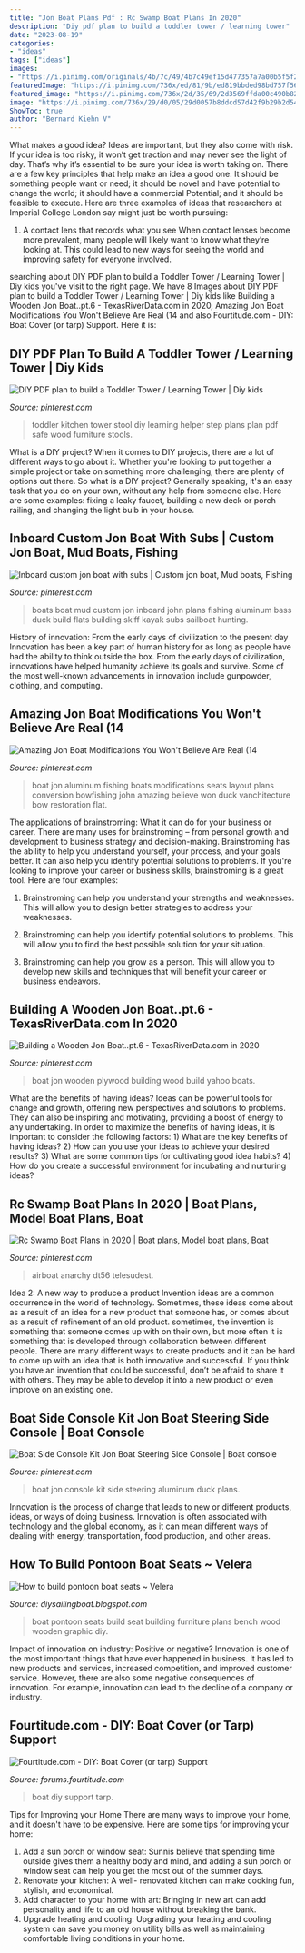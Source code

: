 ```yaml
---
title: "Jon Boat Plans Pdf : Rc Swamp Boat Plans In 2020"
description: "Diy pdf plan to build a toddler tower / learning tower"
date: "2023-08-19"
categories:
- "ideas"
tags: ["ideas"]
images:
- "https://i.pinimg.com/originals/4b/7c/49/4b7c49ef15d477357a7a00b5f5f2b291.jpg"
featuredImage: "https://i.pinimg.com/736x/ed/81/9b/ed819bbded98bd757f566032a5e27463.jpg"
featured_image: "https://i.pinimg.com/736x/2d/35/69/2d3569ffda00c490b825c598c1532f6b.jpg"
image: "https://i.pinimg.com/736x/29/d0/05/29d0057b8ddcd57d42f9b29b2d54950f.jpg"
ShowToc: true
author: "Bernard Kiehn V"
---
```



What makes a good idea?
Ideas are important, but they also come with risk. If your idea is too risky, it won’t get traction and may never see the light of day. That’s why it’s essential to be sure your idea is worth taking on. There are a few key principles that help make an idea a good one: It should be something people want or need; it should be novel and have potential to change the world; it should have a commercial Potential; and it should be feasible to execute. Here are three examples of ideas that researchers at Imperial College London say might just be worth pursuing: 
1. A contact lens that records what you see When contact lenses become more prevalent, many people will likely want to know what they’re looking at. This could lead to new ways for seeing the world and improving safety for everyone involved.

	

		
searching about DIY PDF plan to build a Toddler Tower / Learning Tower | Diy kids you've visit to the right page. We have 8 Images about DIY PDF plan to build a Toddler Tower / Learning Tower | Diy kids like Building a Wooden Jon Boat..pt.6 - TexasRiverData.com in 2020, Amazing Jon Boat Modifications You Won&#039;t Believe Are Real (14 and also Fourtitude.com - DIY: Boat Cover (or tarp) Support. Here it is:
		
    
## DIY PDF Plan To Build A Toddler Tower / Learning Tower | Diy Kids

<img loading=lazy src="https://i.pinimg.com/736x/2d/35/69/2d3569ffda00c490b825c598c1532f6b.jpg" onerror="this.onerror=null;this.src='https://tse3.mm.bing.net/th?id=OIP.p9L1uQcfPuq9Onmh4CX63AHaJ2&amp;pid=15.1';" alt="DIY PDF plan to build a Toddler Tower / Learning Tower | Diy kids">

_Source: pinterest.com_

>toddler kitchen tower stool diy learning helper step plans plan pdf safe wood furniture stools. 

	

What is a DIY project?
When it comes to DIY projects, there are a lot of different ways to go about it. Whether you're looking to put together a simple project or take on something more challenging, there are plenty of options out there. So what is a DIY project? Generally speaking, it's an easy task that you do on your own, without any help from someone else. Here are some examples: fixing a leaky faucet, building a new deck or porch railing, and changing the light bulb in your house.

    
## Inboard Custom Jon Boat With Subs | Custom Jon Boat, Mud Boats, Fishing

<img loading=lazy src="https://i.pinimg.com/originals/4b/7c/49/4b7c49ef15d477357a7a00b5f5f2b291.jpg" onerror="this.onerror=null;this.src='https://tse1.mm.bing.net/th?id=OIP.Gcla5KdZPja7btZI7yITpQHaHW&amp;pid=15.1';" alt="Inboard custom jon boat with subs | Custom jon boat, Mud boats, Fishing">

_Source: pinterest.com_

>boats boat mud custom jon inboard john plans fishing aluminum bass duck build flats building skiff kayak subs sailboat hunting. 

	

History of innovation: From the early days of civilization to the present day
Innovation has been a key part of human history for as long as people have had the ability to think outside the box. From the early days of civilization, innovations have helped humanity achieve its goals and survive. Some of the most well-known advancements in innovation include gunpowder, clothing, and computing.

    
## Amazing Jon Boat Modifications You Won&#039;t Believe Are Real (14

<img loading=lazy src="https://i.pinimg.com/736x/ed/81/9b/ed819bbded98bd757f566032a5e27463.jpg" onerror="this.onerror=null;this.src='https://tse3.mm.bing.net/th?id=OIP.cdPotvzSd53RR17yYIdmKgHaJ3&amp;pid=15.1';" alt="Amazing Jon Boat Modifications You Won&#039;t Believe Are Real (14">

_Source: pinterest.com_

>boat jon aluminum fishing boats modifications seats layout plans conversion bowfishing john amazing believe won duck vanchitecture bow restoration flat. 

	

The applications of brainstroming: What it can do for your business or career.
There are many uses for brainstroming – from personal growth and development to business strategy and decision-making. Brainstroming has the ability to help you understand yourself, your process, and your goals better. It can also help you identify potential solutions to problems.
If you're looking to improve your career or business skills, brainstroming is a great tool. Here are four examples:

1) Brainstroming can help you understand your strengths and weaknesses. This will allow you to design better strategies to address your weaknesses.

2) Brainstroming can help you identify potential solutions to problems. This will allow you to find the best possible solution for your situation.

3) Brainstroming can help you grow as a person. This will allow you to develop new skills and techniques that will benefit your career or business endeavors.

    
## Building A Wooden Jon Boat..pt.6 - TexasRiverData.com In 2020

<img loading=lazy src="https://i.pinimg.com/736x/f7/a2/ef/f7a2efddf86f0a2eab3ca7064baa23f8.jpg" onerror="this.onerror=null;this.src='https://tse3.mm.bing.net/th?id=OIP.t6STWvXoIYeo7uELKUe5nQHaFj&amp;pid=15.1';" alt="Building a Wooden Jon Boat..pt.6 - TexasRiverData.com in 2020">

_Source: pinterest.com_

>boat jon wooden plywood building wood build yahoo boats. 

	

What are the benefits of having ideas?
Ideas can be powerful tools for change and growth, offering new perspectives and solutions to problems. They can also be inspiring and motivating, providing a boost of energy to any undertaking. In order to maximize the benefits of having ideas, it is important to consider the following factors: 1) What are the key benefits of having ideas? 2) How can you use your ideas to achieve your desired results? 3) What are some common tips for cultivating good idea habits? 4) How do you create a successful environment for incubating and nurturing ideas?

    
## Rc Swamp Boat Plans In 2020 | Boat Plans, Model Boat Plans, Boat

<img loading=lazy src="https://i.pinimg.com/736x/29/d0/05/29d0057b8ddcd57d42f9b29b2d54950f.jpg" onerror="this.onerror=null;this.src='https://tse2.mm.bing.net/th?id=OIP.3WcA8TziV7JZ_7y17-pAlAHaFj&amp;pid=15.1';" alt="Rc Swamp Boat Plans in 2020 | Boat plans, Model boat plans, Boat">

_Source: pinterest.com_

>airboat anarchy dt56 telesudest. 

	

Idea 2: A new way to produce a product
Invention ideas are a common occurrence in the world of technology. Sometimes, these ideas come about as a result of an idea for a new product that someone has, or comes about as a result of refinement of an old product. sometimes, the invention is something that someone comes up with on their own, but more often it is something that is developed through collaboration between different people. There are many different ways to create products and it can be hard to come up with an idea that is both innovative and successful. If you think you have an invention that could be successful, don’t be afraid to share it with others. They may be able to develop it into a new product or even improve on an existing one.

    
## Boat Side Console Kit Jon Boat Steering Side Console | Boat Console

<img loading=lazy src="https://i.pinimg.com/736x/52/fa/f9/52faf935e58c5f13666ec0ae09218625--duck-boat-jon-boat.jpg" onerror="this.onerror=null;this.src='https://tse3.mm.bing.net/th?id=OIP.pUoBebIq_vle7T9MBNZY2QHaE8&amp;pid=15.1';" alt="Boat Side Console Kit Jon Boat Steering Side Console | Boat console">

_Source: pinterest.com_

>boat jon console kit side steering aluminum duck plans. 

	

Innovation is the process of change that leads to new or different products, ideas, or ways of doing business. Innovation is often associated with technology and the global economy, as it can mean different ways of dealing with energy, transportation, food production, and other areas.

    
## How To Build Pontoon Boat Seats ~ Velera

<img loading=lazy src="https://lh3.googleusercontent.com/proxy/KIJQPrEJwJE1fklGWZ4EJxm45Im0J8pl3SHDU0NX8nzKPUNjS6OMT_kFEMkwQz2VQy061phJ3qoxywA_9v6IrhaYOCt47MhBQnxNL3cYKxhJGWqb5w=w1200-h630-p-k-no-nu" onerror="this.onerror=null;this.src='https://tse2.mm.bing.net/th?id=OIP.5kjXOyQBLyhhnlTzhe6xiAHaFX&amp;pid=15.1';" alt="How to build pontoon boat seats ~ Velera">

_Source: diysailingboat.blogspot.com_

>boat pontoon seats build seat building furniture plans bench wood wooden graphic diy. 

	

Impact of innovation on industry: Positive or negative?
Innovation is one of the most important things that have ever happened in business. It has led to new products and services, increased competition, and improved customer service. However, there are also some negative consequences of innovation. For example, innovation can lead to the decline of a company or industry.

    
## Fourtitude.com - DIY: Boat Cover (or Tarp) Support

<img loading=lazy src="http://farm8.staticflickr.com/7218/7100413755_07a15937d4_b.jpg" onerror="this.onerror=null;this.src='https://tse3.mm.bing.net/th?id=OIP.0T0g5M4BXlr-3mjN1HuedAHaJ6&amp;pid=15.1';" alt="Fourtitude.com - DIY: Boat Cover (or tarp) Support">

_Source: forums.fourtitude.com_

>boat diy support tarp. 

	

Tips for Improving your Home
There are many ways to improve your home, and it doesn't have to be expensive. Here are some tips for improving your home: 
1. Add a sun porch or window seat: Sunnis believe that spending time outside gives them a healthy body and mind, and adding a sun porch or window seat can help you get the most out of the summer days. 
2. Renovate your kitchen: A well- renovated kitchen can make cooking fun, stylish, and economical. 
3. Add character to your home with art: Bringing in new art can add personality and life to an old house without breaking the bank. 
4. Upgrade heating and cooling: Upgrading your heating and cooling system can save you money on utility bills as well as maintaining comfortable living conditions in your home.


